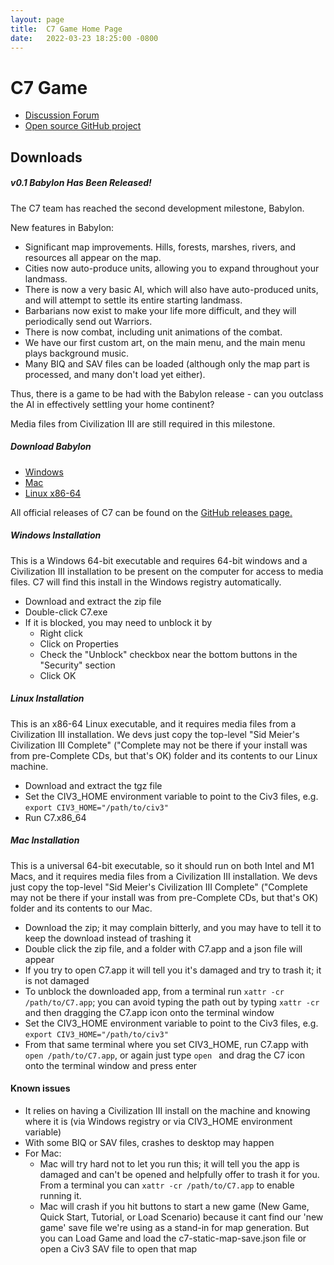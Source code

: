 ```yaml
---
layout: page
title:  C7 Game Home Page
date:   2022-03-23 18:25:00 -0800
---
```

# C7 Game

- [Discussion Forum](https://forums.civfanatics.com/forums/civ3-future-development.604/)
- [Open source GitHub project](https://github.com/C7-Game/Prototype)

## Downloads


##### v0.1 Babylon Has Been Released!

The C7 team has reached the second development milestone, Babylon. 

New features in Babylon:

- Significant map improvements.  Hills, forests, marshes, rivers, and resources all appear on the map.
- Cities now auto-produce units, allowing you to expand throughout your landmass.
- There is now a very basic AI, which will also have auto-produced units, and will attempt to settle its entire starting landmass.
- Barbarians now exist to make your life more difficult, and they will periodically send out Warriors.
- There is now combat, including unit animations of the combat.
- We have our first custom art, on the main menu, and the main menu plays background music.
- Many BIQ and SAV files can be loaded (although only the map part is processed, and many don't load yet either).

Thus, there is a game to be had with the Babylon release - can you outclass the AI in effectively settling your home continent?

Media files from Civilization III are still required in this milestone.

##### Download Babylon

* [Windows](https://github.com/C7-Game/Prototype/releases/download/v0.1-babylon/C7_0.1-Babylon-Windows.zip)
* [Mac](https://github.com/C7-Game/Prototype/releases/download/v0.1-babylon/C7_0.1-Babylon-Mac.zip)
* [Linux x86-64](https://github.com/C7-Game/Prototype/releases/download/v0.1-babylon/C7_0.1-Babylon-Linux-x86_64.zip)

All official releases of C7 can be found on the [GitHub releases page.](https://github.com/C7-Game/Prototype/releases/)

##### Windows Installation

This is a Windows 64-bit executable and requires 64-bit windows and a Civilization III installation to be present on the computer for access to media files. C7 will find this install in the Windows registry automatically.

- Download and extract the zip file
- Double-click C7.exe
- If it is blocked, you may need to unblock it by
  - Right click
  - Click on Properties
  - Check the "Unblock" checkbox near the bottom buttons in the "Security" section
  - Click OK

##### Linux Installation

This is an x86-64 Linux executable, and it requires media files from a Civilization III installation. We devs just copy the top-level "Sid Meier's Civilization III Complete" ("Complete may not be there if your install was from pre-Complete CDs, but that's OK) folder and its contents to our Linux machine.

- Download and extract the tgz file
- Set the CIV3_HOME environment variable to point to the Civ3 files, e.g. `export CIV3_HOME="/path/to/civ3"`
- Run C7.x86_64

##### Mac Installation

This is a universal 64-bit executable, so it should run on both Intel and M1 Macs, and it requires media files from a Civilization III installation. We devs just copy the top-level "Sid Meier's Civilization III Complete" ("Complete may not be there if your install was from pre-Complete CDs, but that's OK) folder and its contents to our Mac.

- Download the zip; it may complain bitterly, and you may have to tell it to keep the download instead of trashing it
- Double click the zip file, and a folder with C7.app and a json file will appear
- If you try to open C7.app it will tell you it's damaged and try to trash it; it is not damaged
- To unblock the downloaded app, from a terminal run `xattr -cr /path/to/C7.app`; you can avoid typing the path out by typing `xattr -cr ` and then dragging the C7.app icon onto the terminal window
- Set the CIV3_HOME environment variable to point to the Civ3 files, e.g. `export CIV3_HOME="/path/to/civ3"`
- From that same terminal where you set CIV3_HOME, run C7.app with `open /path/to/C7.app`, or again just type `open ` and drag the C7 icon onto the terminal window and press enter

#### Known issues

- It relies on having a Civilization III install on the machine and knowing where it is (via Windows registry or via CIV3_HOME environment variable)
- With some BIQ or SAV files, crashes to desktop may happen
- For Mac:
  - Mac will try hard not to let you run this; it will tell you the app is damaged and can't be opened and helpfully offer to trash it for you. From a terminal you can `xattr -cr /path/to/C7.app` to enable running it.
  - Mac will crash if you hit buttons to start a new game (New Game, Quick Start, Tutorial, or Load Scenario) because it cant find our 'new game' save file we're using as a stand-in for map generation. But you can Load Game and load the c7-static-map-save.json file or open a Civ3 SAV file to open that map
